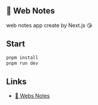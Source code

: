 ## :bookmark: Web Notes
web notes app create by Next.js :kissing_heart:

## Start

```bash
pnpm install
pnpm run dev
```

## Links 

- [:bookmark: Webs Notes](https://github.com/wozien/next-react-notes)